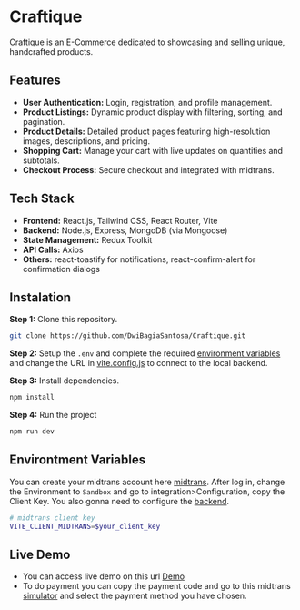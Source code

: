 # Craftique

Craftique is an E-Commerce dedicated to showcasing and selling unique, handcrafted products.

## Features

- **User Authentication:** Login, registration, and profile management.
- **Product Listings:** Dynamic product display with filtering, sorting, and pagination.
- **Product Details:** Detailed product pages featuring high-resolution images, descriptions, and pricing.
- **Shopping Cart:** Manage your cart with live updates on quantities and subtotals.
- **Checkout Process:** Secure checkout and integrated with midtrans.

## Tech Stack

- **Frontend:** React.js, Tailwind CSS, React Router, Vite
- **Backend:** Node.js, Express, MongoDB (via Mongoose)
- **State Management:** Redux Toolkit
- **API Calls:** Axios
- **Others:** react-toastify for notifications, react-confirm-alert for confirmation dialogs

## Instalation

**Step 1:** Clone this repository.

```bash
git clone https://github.com/DwiBagiaSantosa/Craftique.git
```

**Step 2:** Setup the `.env` and complete the required [environment variables](#environment-variables) and change the URL in [vite.config.js](https://github.com/DwiBagiaSantosa/Craftique/blob/master/vite.config.js) to connect to the local backend.

**Step 3:** Install dependencies.

```bash
npm install
```

**Step 4:** Run the project

```bash
npm run dev
```

## Environtment Variables
You can create your midtrans account here [midtrans](https://dashboard.midtrans.com/register). After log in, change the Environment to `Sandbox` and go to integration>Configuration, copy the Client Key. You also gonna need to configure the [backend](https://github.com/DwiBagiaSantosa/craftique-backend).

```bash
# midtrans client key
VITE_CLIENT_MIDTRANS=$your_client_key
```

## Live Demo
- You can access live demo on this url [Demo](https://craftique-frontend.vercel.app/)
- To do payment you can copy the payment code and go to this midtrans [simulator](https://simulator.sandbox.midtrans.com/) and select the payment method you have chosen.